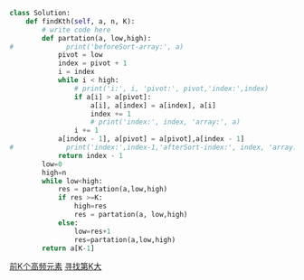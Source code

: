 ```python
class Solution:
    def findKth(self, a, n, K):
        # write code here
        def partation(a, low,high):
#             print('beforeSort-array:', a)
            pivot = low
            index = pivot + 1
            i = index
            while i < high:
                # print('i:', i, 'pivot:', pivot,'index:',index)
                if a[i] > a[pivot]:
                    a[i], a[index] = a[index], a[i]
                    index += 1
                    # print('index:', index, 'array:', a)
                i += 1
            a[index - 1], a[pivot] = a[pivot],a[index - 1]
#             print('index:',index-1,'afterSort-index:', index, 'array:', a)
            return index - 1
        low=0
        high=n
        while low<high:
            res = partation(a,low,high)
            if res >=K:
                high=res
                res = partation(a, low,high)
            else:
                low=res+1
                res=partation(a,low,high)          
        return a[K-1]
```
[前K个高频元素](https://leetcode-cn.com/problems/top-k-frequent-elements/solution/qian-k-ge-gao-pin-yuan-su-by-leetcode-solution/)
[寻找第K大](https://www.nowcoder.com/practice/e016ad9b7f0b45048c58a9f27ba618bf?tpId=117&&tqId=37791&&companyId=239&rp=1&ru=/company/home/code/239&qru=/ta/job-code-high/question-ranking)
